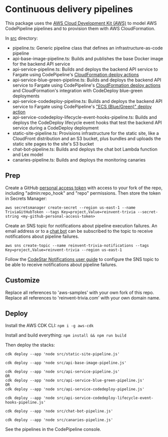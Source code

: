 # Continuous delivery pipelines

This package uses the [AWS Cloud Development Kit (AWS)](https://github.com/awslabs/aws-cdk) to model AWS CodePipeline pipelines and to provision them with AWS CloudFormation.

In [src](src/) directory:
* pipeline.ts: Generic pipeline class that defines an infrastructure-as-code pipeline
* api-base-image-pipeline.ts: Builds and publishes the base Docker image for the backend API service
* api-service-pipeline.ts: Builds and deploys the backend API service to Fargate using CodePipeline's [CloudFormation deploy actions](https://docs.aws.amazon.com/codepipeline/latest/userguide/integrations-action-type.html#integrations-deploy-CloudFormation)
* api-service-blue-green-pipeline.ts: Builds and deploys the backend API service to Fargate using CodePipeline's [CloudFormation deploy actions](https://docs.aws.amazon.com/codepipeline/latest/userguide/integrations-action-type.html#integrations-deploy-CloudFormation) and CloudFormation's integration with CodeDeploy blue-green deployments
* api-service-codedeploy-pipeline.ts: Builds and deploys the backend API service to Fargate using CodePipeline's ["ECS (Blue/Green)" deploy action](https://docs.aws.amazon.com/codepipeline/latest/userguide/integrations-action-type.html#integrations-deploy-ECS)
* api-service-codedeploy-lifecycle-event-hooks-pipeline.ts: Builds and deploys the CodeDeploy lifecycle event hooks that test the backend API service during a CodeDeploy deployment
* static-site-pipeline.ts: Provisions infrastructure for the static site, like a CloudFront distribution and an S3 bucket, plus bundles and uploads the static site pages to the site's S3 bucket
* chat-bot-pipeline.ts: Builds and deploys the chat bot Lambda function and Lex model
* canaries-pipeline.ts: Builds and deploys the monitoring canaries

## Prep

Create a GitHub [personal access token](https://github.com/settings/tokens) with access to your fork of the repo, including "admin:repo_hook" and "repo" permissions.  Then store the token in Secrets Manager:

```
aws secretsmanager create-secret --region us-east-1 --name TriviaGitHubToken --tags Key=project,Value=reinvent-trivia --secret-string <my-github-personal-access-token>
```

Create an SNS topic for notifications about pipeline execution failures.  An email address or to a [chat bot](https://docs.aws.amazon.com/chatbot/latest/adminguide/setting-up.html) can be subscribed to the topic to receive notifications about pipeline failures.
```
aws sns create-topic --name reinvent-trivia-notifications --tags Key=project,Value=reinvent-trivia --region us-east-1
```

Follow the [CodeStar Notifications user guide](https://docs.aws.amazon.com/codestar-notifications/latest/userguide/set-up-sns.html) to configure the SNS topic to be able to receive notifications about pipeline failures.

## Customize

Replace all references to 'aws-samples' with your own fork of this repo.  Replace all references to 'reinvent-trivia.com' with your own domain name.

## Deploy

Install the AWS CDK CLI: `npm i -g aws-cdk`

Install and build everything: `npm install && npm run build`

Then deploy the stacks:

```
cdk deploy --app 'node src/static-site-pipeline.js'

cdk deploy --app 'node src/api-base-image-pipeline.js'

cdk deploy --app 'node src/api-service-pipeline.js'
OR
cdk deploy --app 'node src/api-service-blue-green-pipeline.js'
OR
cdk deploy --app 'node src/api-service-codedeploy-pipeline.js'

cdk deploy --app 'node src/api-service-codedeploy-lifecycle-event-hooks-pipeline.js'

cdk deploy --app 'node src/chat-bot-pipeline.js'

cdk deploy --app 'node src/canaries-pipeline.js'
```

See the pipelines in the CodePipeline console.
